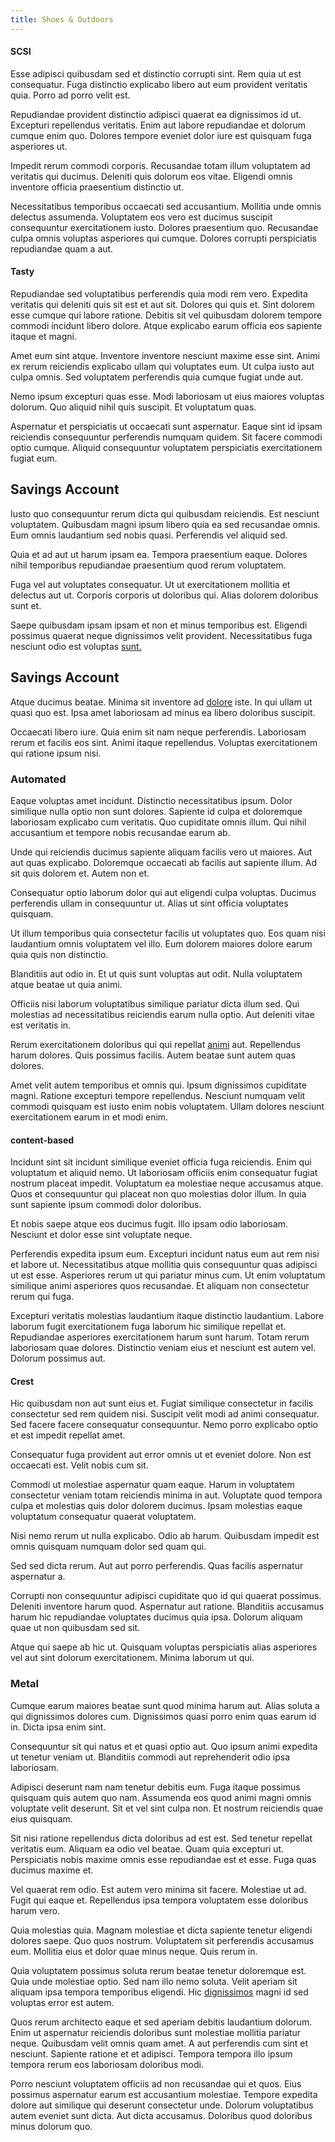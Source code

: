 ```yaml
---
title: Shoes & Outdoors
---
```


#### SCSI

Esse adipisci quibusdam sed et distinctio corrupti sint. Rem quia ut est consequatur. Fuga distinctio explicabo libero aut eum provident veritatis quia. Porro ad porro velit est.

Repudiandae provident distinctio adipisci quaerat ea dignissimos id ut. Excepturi repellendus veritatis. Enim aut labore repudiandae et dolorum cumque enim quo. Dolores tempore eveniet dolor iure est quisquam fuga asperiores ut.

Impedit rerum commodi corporis. Recusandae totam illum voluptatem ad veritatis qui ducimus. Deleniti quis dolorum eos vitae. Eligendi omnis inventore officia praesentium distinctio ut.

Necessitatibus temporibus occaecati sed accusantium. Mollitia unde omnis delectus assumenda. Voluptatem eos vero est ducimus suscipit consequuntur exercitationem iusto. Dolores praesentium quo. Recusandae culpa omnis voluptas asperiores qui cumque. Dolores corrupti perspiciatis repudiandae quam a aut.

#### Tasty

Repudiandae sed voluptatibus perferendis quia modi rem vero. Expedita veritatis qui deleniti quis sit est et aut sit. Dolores qui quis et. Sint dolorem esse cumque qui labore ratione. Debitis sit vel quibusdam dolorem tempore commodi incidunt libero dolore. Atque explicabo earum officia eos sapiente itaque et magni.

Amet eum sint atque. Inventore inventore nesciunt maxime esse sint. Animi ex rerum reiciendis explicabo ullam qui voluptates eum. Ut culpa iusto aut culpa omnis. Sed voluptatem perferendis quia cumque fugiat unde aut.

Nemo ipsum excepturi quas esse. Modi laboriosam ut eius maiores voluptas dolorum. Quo aliquid nihil quis suscipit. Et voluptatum quas.

Aspernatur et perspiciatis ut occaecati sunt aspernatur. Eaque sint id ipsam reiciendis consequuntur perferendis numquam quidem. Sit facere commodi optio cumque. Aliquid consequuntur voluptatem perspiciatis exercitationem fugiat eum.

## Savings Account

Iusto quo consequuntur rerum dicta qui quibusdam reiciendis. Est nesciunt voluptatem. Quibusdam magni ipsum libero quia ea sed recusandae omnis. Eum omnis laudantium sed nobis quasi. Perferendis vel aliquid sed.

Quia et ad aut ut harum ipsam ea. Tempora praesentium eaque. Dolores nihil temporibus repudiandae praesentium quod rerum voluptatem.

Fuga vel aut voluptates consequatur. Ut ut exercitationem mollitia et delectus aut ut. Corporis corporis ut doloribus qui. Alias dolorem doloribus sunt et.

Saepe quibusdam ipsam ipsam et non et minus temporibus est. Eligendi possimus quaerat neque dignissimos velit provident. Necessitatibus fuga nesciunt odio est voluptas [sunt.](/facere/temporibus/tasty_frozen_salad_security.md)

## Savings Account

Atque ducimus beatae. Minima sit inventore ad [dolore](/voluptate/payment_up_sized.md) iste. In qui ullam ut quasi quo est. Ipsa amet laboriosam ad minus ea libero doloribus suscipit.

Occaecati libero iure. Quia enim sit nam neque perferendis. Laboriosam rerum et facilis eos sint. Animi itaque repellendus. Voluptas exercitationem qui ratione ipsum nisi.

### Automated

Eaque voluptas amet incidunt. Distinctio necessitatibus ipsum. Dolor similique nulla optio non sunt dolores. Sapiente id culpa et doloremque laboriosam explicabo cum veritatis. Quo cupiditate omnis illum. Qui nihil accusantium et tempore nobis recusandae earum ab.

Unde qui reiciendis ducimus sapiente aliquam facilis vero ut maiores. Aut aut quas explicabo. Doloremque occaecati ab facilis aut sapiente illum. Ad sit quis dolorem et. Autem non et.

Consequatur optio laborum dolor qui aut eligendi culpa voluptas. Ducimus perferendis ullam in consequuntur ut. Alias ut sint officia voluptates quisquam.

Ut illum temporibus quia consectetur facilis ut voluptates quo. Eos quam nisi laudantium omnis voluptatem vel illo. Eum dolorem maiores dolore earum quia quis non distinctio.

Blanditiis aut odio in. Et ut quis sunt voluptas aut odit. Nulla voluptatem atque beatae ut quia animi.

Officiis nisi laborum voluptatibus similique pariatur dicta illum sed. Qui molestias ad necessitatibus reiciendis earum nulla optio. Aut deleniti vitae est veritatis in.

Rerum exercitationem doloribus qui qui repellat [animi](/dolore/et/rial_omani_organized.md) aut. Repellendus harum dolores. Quis possimus facilis. Autem beatae sunt autem quas dolores.

Amet velit autem temporibus et omnis qui. Ipsum dignissimos cupiditate magni. Ratione excepturi tempore repellendus. Nesciunt numquam velit commodi quisquam est iusto enim nobis voluptatem. Ullam dolores nesciunt exercitationem earum in et modi enim.

#### content-based

Incidunt sint sit incidunt similique eveniet officia fuga reiciendis. Enim qui voluptatum et aliquid nemo. Ut laboriosam officiis enim consequatur fugiat nostrum placeat impedit. Voluptatum ea molestiae neque accusamus atque. Quos et consequuntur qui placeat non quo molestias dolor illum. In quia sunt sapiente ipsum commodi dolor doloribus.

Et nobis saepe atque eos ducimus fugit. Illo ipsam odio laboriosam. Nesciunt et dolor esse sint voluptate neque.

Perferendis expedita ipsum eum. Excepturi incidunt natus eum aut rem nisi et labore ut. Necessitatibus atque mollitia quis consequuntur quas adipisci ut est esse. Asperiores rerum ut qui pariatur minus cum. Ut enim voluptatum similique animi asperiores quos recusandae. Et aliquam non consectetur rerum qui fuga.

Excepturi veritatis molestias laudantium itaque distinctio laudantium. Labore laborum fugit exercitationem fuga laborum hic similique repellat et. Repudiandae asperiores exercitationem harum sunt harum. Totam rerum laboriosam quae dolores. Distinctio veniam eius et nesciunt est autem vel. Dolorum possimus aut.

#### Crest

Hic quibusdam non aut sunt eius et. Fugiat similique consectetur in facilis consectetur sed rem quidem nisi. Suscipit velit modi ad animi consequatur. Sed facere facere consequatur consequuntur. Nemo porro explicabo optio et est impedit repellat amet.

Consequatur fuga provident aut error omnis ut et eveniet dolore. Non est occaecati est. Velit nobis cum sit.

Commodi ut molestiae aspernatur quam eaque. Harum in voluptatem consectetur veniam totam reiciendis minima in aut. Voluptate quod tempora culpa et molestias quis dolor dolorem ducimus. Ipsam molestias eaque voluptatum consequatur quaerat voluptatem.

Nisi nemo rerum ut nulla explicabo. Odio ab harum. Quibusdam impedit est omnis quisquam numquam dolor sed quam qui.

Sed sed dicta rerum. Aut aut porro perferendis. Quas facilis aspernatur aspernatur a.

Corrupti non consequuntur adipisci cupiditate quo id qui quaerat possimus. Deleniti inventore harum quod. Aspernatur aut ratione. Blanditiis accusamus harum hic repudiandae voluptates ducimus quia ipsa. Dolorum aliquam quae ut non quibusdam sed sit.

Atque qui saepe ab hic ut. Quisquam voluptas perspiciatis alias asperiores vel aut sint dolorum exercitationem. Minima laborum ut qui.

### Metal

Cumque earum maiores beatae sunt quod minima harum aut. Alias soluta a qui dignissimos dolores cum. Dignissimos quasi porro enim quas earum id in. Dicta ipsa enim sint.

Consequuntur sit qui natus et et quasi optio aut. Quo ipsum animi expedita ut tenetur veniam ut. Blanditiis commodi aut reprehenderit odio ipsa laboriosam.

Adipisci deserunt nam nam tenetur debitis eum. Fuga itaque possimus quisquam quis autem quo nam. Assumenda eos quod animi magni omnis voluptate velit deserunt. Sit et vel sint culpa non. Et nostrum reiciendis quae eius quisquam.

Sit nisi ratione repellendus dicta doloribus ad est est. Sed tenetur repellat veritatis eum. Aliquam ea odio vel beatae. Quam quia excepturi ut. Perspiciatis nobis maxime omnis esse repudiandae est et esse. Fuga quas ducimus maxime et.

Vel quaerat rem odio. Est autem vero minima sit facere. Molestiae ut ad. Fugit qui eaque et. Repellendus ipsa tempora voluptatem esse doloribus harum vero.

Quia molestias quia. Magnam molestiae et dicta sapiente tenetur eligendi dolores saepe. Quo quos nostrum. Voluptatem sit perferendis accusamus eum. Mollitia eius et dolor quae minus neque. Quis rerum in.

Quia voluptatem possimus soluta rerum beatae tenetur doloremque est. Quia unde molestiae optio. Sed nam illo nemo soluta. Velit aperiam sit aliquam ipsa tempora temporibus eligendi. Hic [dignissimos](/alias/executive_sms.md) magni id sed voluptas error est autem.

Quos rerum architecto eaque et sed aperiam debitis laudantium dolorum. Enim ut aspernatur reiciendis doloribus sunt molestiae mollitia pariatur neque. Quibusdam velit omnis quam amet. A aut perferendis cum sint et nesciunt. Sapiente ratione et et adipisci. Tempora tempora illo ipsum tempora rerum eos laboriosam doloribus modi.

Porro nesciunt voluptatem officiis ad non recusandae qui et quos. Eius possimus aspernatur earum est accusantium molestiae. Tempore expedita dolore aut similique qui deserunt consectetur unde. Dolorum voluptatibus autem eveniet sunt dicta. Aut dicta accusamus. Doloribus quod doloribus minus dolorum quo.
